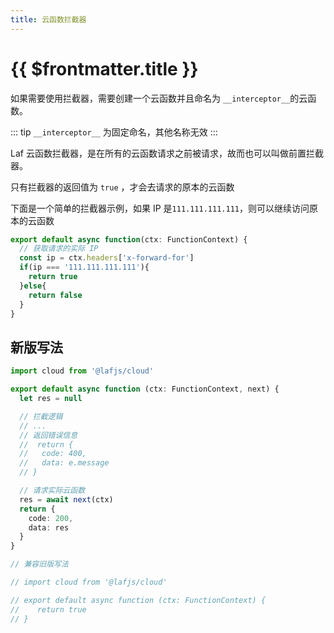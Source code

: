 ```yaml
---
title: 云函数拦截器
---
```


# {{ $frontmatter.title }}

如果需要使用拦截器，需要创建一个云函数并且命名为 `__interceptor__`的云函数。

::: tip
`__interceptor__` 为固定命名，其他名称无效
:::

Laf 云函数拦截器，是在所有的云函数请求之前被请求，故而也可以叫做前置拦截器。

只有拦截器的返回值为 `true` ，才会去请求的原本的云函数

下面是一个简单的拦截器示例，如果 IP 是`111.111.111.111`，则可以继续访问原本的云函数

```typescript
export default async function(ctx: FunctionContext) {
  // 获取请求的实际 IP
  const ip = ctx.headers['x-forward-for']
  if(ip === '111.111.111.111'){
    return true
  }else{
    return false
  }
}
```

## 新版写法

```typescript
import cloud from '@lafjs/cloud'

export default async function (ctx: FunctionContext, next) {
  let res = null

  // 拦截逻辑
  // ...
  // 返回错误信息
  //  return {
  //   code: 400,
  //   data: e.message
  // }

  // 请求实际云函数
  res = await next(ctx)
  return {
    code: 200,
    data: res
  }
}

// 兼容旧版写法

// import cloud from '@lafjs/cloud'

// export default async function (ctx: FunctionContext) {
//    return true
// }
```
